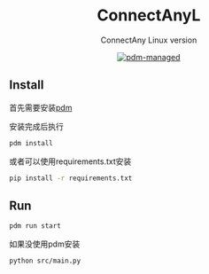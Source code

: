 <div align="center">

# ConnectAnyL

ConnectAny Linux version

[![pdm-managed](https://img.shields.io/badge/pdm-managed-blueviolet)](https://pdm.fming.dev)
</div>

## Install

首先需要安装[pdm](https://github.com/pdm-project/pdm)


安装完成后执行
```bash
pdm install
```

或者可以使用requirements.txt安装
```bash
pip install -r requirements.txt
```

## Run

```bash
pdm run start
```

如果没使用pdm安装
```bash
python src/main.py
```
